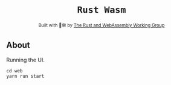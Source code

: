 <div align="center">

  <h1><code>Rust Wasm</code></h1>

  <sub>Built with 🦀🕸 by <a href="https://rustwasm.github.io/">The Rust and WebAssembly Working Group</a></sub>
</div>

## About

Running the UI.

```
cd web
yarn run start
```
